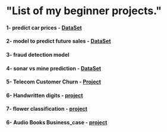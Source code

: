 # "List of my beginner projects."

#### 1- predict car prices - [DataSet](https://github.com/Xmen3em/Projects/blob/main/sales.csv)

#### 2- model to predict future sales - [DataSet](https://github.com/Xmen3em/Projects/blob/main/sales.csv)

#### 3- fraud detection model

#### 4- sonar vs mine prediction - [DataSet](https://github.com/Xmen3em/Projects/blob/main/Copy%20of%20sonar%20data.csv)

#### 5- Telecom Customer Churn - [Project](https://github.com/Xmen3em/Projects/tree/main/Telecom%20Churn%20Prediction)

#### 6- Handwritten digits - [project](https://github.com/Xmen3em/Beginner-Projects/blob/main/Deep%20Learning/Handwritten%20digits%20project.ipynb)

#### 7- flower classification - [project](https://github.com/Xmen3em/Beginner-Projects/blob/main/Deep%20Learning/flower-classification.ipynb)

#### 6- Audio Books Business_case - [project](https://github.com/Xmen3em/Beginner-Projects/tree/main/Deep%20Learning/Audio%20books%20business%20case)
